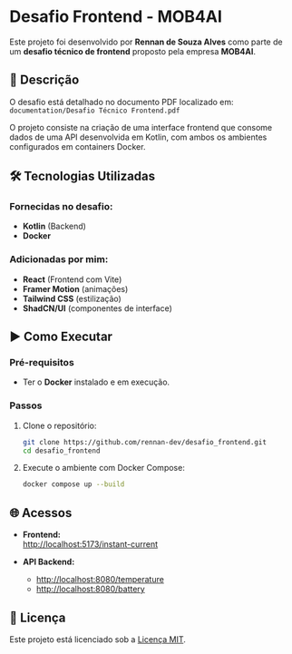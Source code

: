 # Desafio Frontend - MOB4AI

Este projeto foi desenvolvido por **Rennan de Souza Alves** como parte de um **desafio técnico de frontend** proposto pela empresa **MOB4AI**.

## 📄 Descrição

O desafio está detalhado no documento PDF localizado em: `documentation/Desafio Técnico Frontend.pdf`

O projeto consiste na criação de uma interface frontend que consome dados de uma API desenvolvida em Kotlin, com ambos os ambientes configurados em containers Docker.

## 🛠️ Tecnologias Utilizadas

### Fornecidas no desafio:
- **Kotlin** (Backend)
- **Docker**

### Adicionadas por mim:
- **React** (Frontend com Vite)
- **Framer Motion** (animações)
- **Tailwind CSS** (estilização)
- **ShadCN/UI** (componentes de interface)

## ▶️ Como Executar

### Pré-requisitos
- Ter o **Docker** instalado e em execução.

### Passos
1. Clone o repositório:
   ```bash
   git clone https://github.com/rennan-dev/desafio_frontend.git
   cd desafio_frontend
   ```

2. Execute o ambiente com Docker Compose:
    ```bash
    docker compose up --build
    ```

## 🌐 Acessos

- **Frontend:**  
  [http://localhost:5173/instant-current](http://localhost:5173/instant-current)

- **API Backend:**
  - [http://localhost:8080/temperature](http://localhost:8080/temperature)
  - [http://localhost:8080/battery](http://localhost:8080/battery)

## 📄 Licença

Este projeto está licenciado sob a [Licença MIT](./LICENSE).